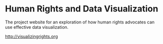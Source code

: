 # Human Rights and Data Visualization

The project website for an exploration of how human rights advocates can use effective data visualization.

http://visualizingrights.org
